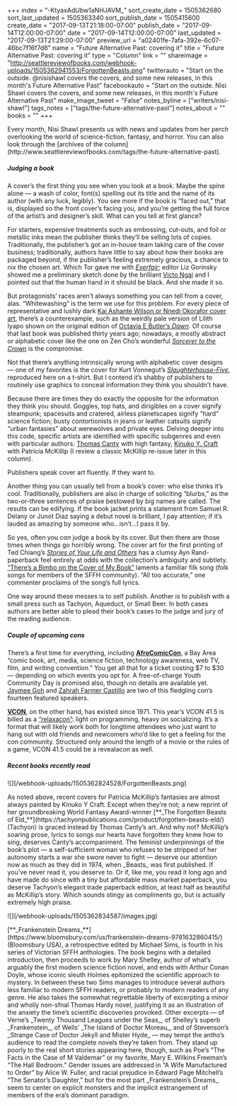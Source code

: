 +++
index = "-KtyaxAdUbw1aNHJAVM_"
sort_create_date = 1505362680
sort_last_updated = 1505363340
sort_publish_date = 1505415600
create_date = "2017-09-13T21:18:00-07:00"
publish_date = "2017-09-14T12:00:00-07:00"
date = "2017-09-14T12:00:00-07:00"
last_updated = "2017-09-13T21:29:00-07:00"
preview_url = "a02401fe-7afa-392e-6c07-46bc7f16f7d8"
name = "Future Alternative Past: covering it"
title = "Future Alternative Past: covering it"
type = "Column"
link = ""
shareimage = "http://seattlereviewofbooks.com/webhook-uploads/1505362941553/ForgottenBeasts.png"
twitterauto = "Start on the outside. @nisishawl covers the covers, and some new releases, in this month's Future Alternative Past"
facebookauto = "Start on the outside. Nisi Shawl covers the covers, and some new releases, in this month's Future Alternative Past"
make_image_tweet = "False"
notes_byline = ["writers/nisi-shawl"]
tags_notes = ["tags/the-future-alternative-past"]
notes_about = ""
books = ""
+++
<p class="intro">Every month, Nisi Shawl presents us with news and updates from her perch overlooking the world of science-fiction, fantasy, and horror. You can also look through the [archives of the column](http://www.seattlereviewofbooks.com/tags/the-future-alternative-past).</p>

<h5>Judging a book</h5>

A cover’s the first thing you see when you look at a book. Maybe the spine alone &mdash; a wash of color, font(s) spelling out its title and the name of its author (with any luck, legibly). You see more if the book is “faced out,” that is, displayed so the front cover’s facing you, and you’re getting the full force of the artist’s and designer’s skill. What can you tell at first glance?

For starters, expensive treatments such as embossing, cut-outs, and foil or metallic inks mean the publisher thinks they’ll be selling lots of copies. Traditionally, the publisher’s got an in-house team taking care of the cover business; traditionally, authors have little to say about how their books are packaged beyond, if the publisher’s feeling extremely gracious, a chance to nix the chosen art. Which Tor gave me with [_Everfair_](https://www.tor.com/2015/10/14/revealing-the-cover-for-nisi-shawls-everfair-victo-ngai/); editor Liz Gorinsky showed me a preliminary sketch done by the brilliant [Victo Ngai](http://victo-ngai.com/) and I pointed out that the human hand in it should be black. And she made it so.

But protagonists’ races aren’t always something you can tell from a cover, alas. “Whitewashing” is the term we use for this problem. For every piece of representative and lushly dark [Kai Ashante Wilson or Nnedi Okorafor cover art](https://www.tor.com/2015/06/12/tor-com-novella-cover-reveal-roundup/), there’s a counterexample, such as the weirdly pale version of Lilith Iyapo shown on the original edition of [Octavia E Butler’s _Dawn_](https://www.abebooks.co.uk/servlet/BookDetailsPL?bi=22525765315&searchurl=tn%3Ddawn%26sortby%3D17%26an%3Dbutler%2Boctavia%2Be#&gid=1&pid=1). Of course that last book was published thirty years ago; nowadays, a mostly abstract or alphabetic cover like the one on Zen Cho’s wonderful [_Sorcerer to the Crown_](https://www.google.com/imgres?imgurl=http://t2.gstatic.com/images%3Fq%3Dtbn:ANd9GcT2FQPxfRvQnrTgERyh0npZ26xauSrAk1pv2esUqscbOyjScgZj&imgrefurl=https://books.google.com/books/about/Sorcerer_to_the_Crown.html%3Fid%3DC-ZJBgAAQBAJ%26source%3Dkp_cover&h=1080&w=720&tbnid=1ogTx-XvHfw8XM:&tbnh=160&tbnw=106&usg=__BThlomFPBTbDTwC0lP_xiT3FD_s=&vet=10ahUKEwicy9Hh8IzWAhXjiFQKHVyCB_kQ_B0IggEwCg..i&docid=7uyxV78jYeSAfM&itg=1&sa=X&ved=0ahUKEwicy9Hh8IzWAhXjiFQKHVyCB_kQ_B0IggEwCg]) is the compromise.

Not that there’s anything intrinsically wrong with alphabetic cover designs &mdash; one of my favorites is the cover for Kurt Vonnegut’s [_Slaughterhouse-Five_](https://www.outofprintclothing.com/products/slaughterhouse-five-mens-white-tee), reproduced here on a t-shirt. But I contend it’s shabby of publishers to routinely use graphics to conceal information they think you shouldn’t have.

Because there are times they do exactly the opposite for the information they think you should. Goggles, top hats, and dirigibles on a cover signify steampunk; spacesuits and cratered, airless planetscapes signify “hard” science fiction; busty contortionists in jeans or leather catsuits signify “urban fantasies” about werewolves and private eyes. Delving deeper into this code, specific artists are identified with specific subgenres and even with particular authors: [Thomas Canty](https://en.wikipedia.org/wiki/Thomas_Canty) with high fantasy, [Kinuko Y. Craft](http://www.kycraft.com/art_gallery0.html) with Patricia McKillip (I review a classic McKillip re-issue later in this column).

Publishers speak cover art fluently. If they want to.

Another thing you can usually tell from a book’s cover: who else thinks it’s cool. Traditionally, publishers are also in charge of soliciting “blurbs,” as the two-or-three sentences of praise bestowed by big names are called. The results can be edifying. If the book jacket prints a statement from Samuel R. Delany or Junot Diaz saying a debut novel is brilliant, I pay attention; if it’s lauded as amazing by someone who&hellip;isn’t&hellip;I pass it by.

So yes, often you _can_ judge a book by its cover. But then there are those times when things go horribly wrong. The cover art for the first printing of Ted Chiang’s [_Stories of Your Life and Others_](https://www.abebooks.com/9780765304186/Stories-Life-Ted-Chiang-076530418X/plp?cm_sp=plped-_-3-_-image) has a clumsy Ayn Rand-paperback feel entirely at odds with the collection’s ambiguity and subtlety. [“There’s a Bimbo on the Cover of My Book”](http://moiraj.livejournal.com/140153.html) laments a familiar filk song (folk songs for members of the SFFH community). “All too accurate,” one commenter proclaims of the song’s full lyrics.

One way around these messes is to self publish. Another is to publish with a small press such as Tachyon, Aqueduct, or Small Beer. In both cases authors are better able to plead their book’s cases to the judge and jury of the reading audience.

<div class="break"></div>

<h5>Couple of upcoming cons</h5>

There’s a first time for everything, including [**AfroComicCon**](https://www.afrocomiccon.org/), a Bay Area “comic book, art, media, science fiction, technology awareness, web TV, film, and writing convention.” You get all that for a ticket costing $7 to $30 &mdash; depending on which events you opt for. A free-of-charge Youth Community Day is promised also, though no details are available yet. [Jaymee Goh](http://www.aqueductpress.com/authors/JaymeeGoh.php) and [Zahrah Farmer Castillo](https://www.facebook.com/dayswithzahrah/) are two of this fledgling con’s fourteen featured speakers.

<div class="break"></div>

[**VCON**](http://vcon.ca/), on the other hand, has existed since 1971. This year’s VCON 41.5 is billed as a [“relaxacon”](https://en.wikipedia.org/wiki/Relaxacon): light on programming, heavy on socializing. It’s a format that will likely work both for longtime attendees who just want to hang out with old friends and newcomers who’d like to get a feeling for the con community. Structured only around the length of a movie or the rules of a game, VCON 41.5 could be a revealacon as well.

<p class="break"></p>

<h5>Recent books recently read</h5>

<p class="image-left">![](/webhook-uploads/1505362824528/ForgottenBeasts.png)</p>

<p class="noindent">
As noted above, recent covers for Patricia McKillip’s fantasies are almost always painted by Kinuko Y Craft. Except when they’re not; a new reprint of her groundbreaking World Fantasy Award-winner [**_The Forgotten Beasts of Eld_**](https://tachyonpublications.com/product/forgotten-beasts-eld/) (Tachyon) is graced instead by Thomas Canty’s art. And why not? McKillip’s soaring prose, lyrics to songs our hearts have forgotten they knew how to sing, deserves Canty’s accompaniment. The feminist underpinnings of the book’s plot &mdash; a self-sufficient woman who refuses to be stripped of her autonomy starts a war she swore never to fight &mdash; deserve our attention now as much as they did in 1974, when _Beasts_ was first published. If you’ve never read it, you deserve to. Or if, like me, you read it long ago and have made do since with a tiny but affordable mass market paperback, you deserve Tachyon’s elegant trade paperback edition, at least half as beautiful as McKillip’s story. Which sounds stingy as compliments go, but is actually extremely high praise.
</p>

<p class="break"></p>

<p class="image-left">![](/webhook-uploads/1505362834587/images.jpg)</p>

<p class="noindent">
[**_Frankenstein Dreams_**](https://www.bloomsbury.com/us/frankenstein-dreams-9781632860415/) (Bloomsbury USA), a retrospective edited by Michael Sims, is fourth in his series of Victorian SFFH anthologies. The book begins with a detailed introduction, then proceeds to work by Mary Shelley, author of what’s arguably the first modern science fiction novel, and ends with Arthur Conan Doyle, whose iconic sleuth Holmes epitomized the scientific approach to mystery. In between these two Sims manages to introduce several authors less familiar to modern SFFH readers, or probably to modern readers of any genre. He also takes the somewhat regrettable liberty of excerpting a minor and wholly non-sfnal Thomas Hardy novel, justifying it as an illustration of the anxiety the time’s scientific discoveries provoked. Other excerpts &mdash; of Verne’s _Twenty Thousand Leagues under the Seas_, of Shelley’s superb _Frankenstein_, of Wells’ _The Island of Doctor Moreau_, and of Stevenson’s _Strange Case of Doctor Jekyll and Mister Hyde_ &mdash; may tempt the antho’s audience to read the complete novels they’re taken from. They stand up poorly to the real short stories appearing here, though, such as Poe’s “The Facts in the Case of M Valdemar” or my favorite, Mary E. Wilkins Freeman’s “The Hall Bedroom.” Gender issues are addressed in “A Wife Manufactured to Order” by Alice W. Fuller, and racial prejudice in Edward Page Mitchell’s “The Senator’s Daughter,” but for the most part _Frankenstein’s Dreams_ seem to center on explicit monsters and the implicit estrangement of members of the era’s dominant paradigm.  
</p>